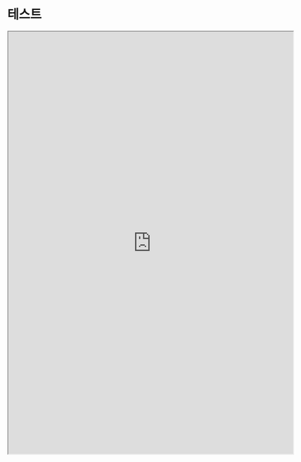 # 테스트

<iframe src="https://public.tableau.com/views/11863/1_1?:showVizHome=no&:embed=true"
 width="645" height="955"></iframe>
